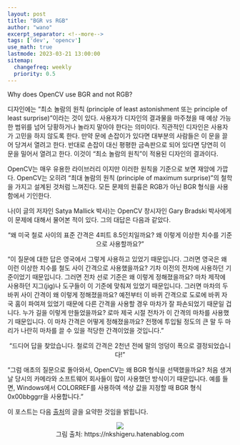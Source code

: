 ```yaml
---
layout: post
title: "BGR vs RGB"
author: "wano"
excerpt_separator: <!--more-->
tags: ['dev', 'opencv']
use_math: true
lastmode: 2023-03-21 13:00:00
sitemap:
  changefreq: weekly
  priority: 0.5
---
```


Why does OpenCV use BGR and not RGB?<!--more-->

디자인에는 “최소 놀람의 원칙 (principle of least astonishment 또는 principle of least surprise)”이라는 것이 있다. 사용자가 디자인의 결과물을 마주쳤을 때 예상 가능한 범위를 넘어 당황하거나 놀라지 말아야 한다는 의미이다. 직관적인 디자인은 사용자가 고민을 하지 않도록 한다. 만약 문에 손잡이가 있다면 대부분의 사람들은 이 문을 끌어 당겨서 열려고 한다. 반대로 손잡이 대신 평평한 금속판으로 되어 있다면 당연히 이 문을 밀어서 열려고 한다. 이것이 “최소 놀람의 원칙”이 적용된 디자인의 결과이다.

OpenCV는 매우 유용한 라이브러리 이지만 이러한 원칙을 기준으로 보면 재앙에 가깝다. OpenCV는 오히려 “최대 놀람의 원칙 (principle of maximum surprise)”의 철학을 가지고 설계된 것처럼 느껴진다. 모든 문제의 원흉은 RGB가 아닌 BGR 형식을 사용함에서 기인한다.

나(이 글의 저자인 Satya Mallick 박사)는 OpenCV 창시자인 Gary Bradski 박사에게 이 문제에 대해서 물어본 적이 있다. 그의 대답은 다음과 같았다.

<p style="text-align: center;">“왜 미국 철로 사이의 표준 간격은 4피트 8.5인치일까요? 왜 이렇게 이상한 치수를 기준으로 사용할까요?”</p>

“이 질문에 대한 답은 영국에서 그렇게 사용하고 있었기 때문입니다. 그러면 영국은 왜 이런 이상한 치수를 철도 사이 간격으로 사용했을까요? 기차 이전의 전차에 사용하던 기준이었기 때문입니다. 그러면 전차 선로 기준은 왜 이렇게 정해졌을까요? 마차 제작에 사용하던 지그(jig)나 도구들이 이 기준에 맞춰져 있었기 때문입니다. 그러면 마차의 두 바퀴 사이 간격이 왜 이렇게 정해졌을까요? 예전부터 이 바퀴 간격으로 도로에 바퀴 자국 홈이 파여져 있었기 때문에 다른 간격을 사용할 경우 마차가 잘 파손되었기 때문일 겁니다. 누가 길을 이렇게 만들었을까요? 로마 제국 시절 전차가 이 간격의 마차를 사용했기 때문입니다. 이 마차 간격은 어떻게 정해졌을까요? 전쟁에 투입될 정도의 큰 말 두 마리가 나란히 마차를 끌 수 있을 적당한 간격이었을 것입니다.”

<p style="text-align: center;">“드디어 답을 찾았습니다. 철로의 간격은 2천년 전에 말의 엉덩이 폭으로 결정되었습니다!”</p>

“그럼 애초의 질문으로 돌아와서, OpenCV는 왜 BGR 형식을 선택했을까요? 처음 생겨날 당시의 카메라와 소프트웨어 회사들이 많이 사용했던 방식이기 때문입니다. 예를 들면, Windows에서 COLORREF를 사용하여 색상 값을 지정할 때 BGR 형식 0x00bbggrr을 사용합니다.”

이 포스트는 다음 [출처](https://www.learnopencv.com/why-does-opencv-use-bgr-color-format "https://nkshigeru.hatenablog.com/entry/2019/01/05/220000")의 글을 요약한 것임을 밝힙니다.

<center><figure><img src="https://cgvfxmath.github.io/assets/img/rgb_bgr.png"><figcaption>그림 출처: https://nkshigeru.hatenablog.com</figcaption>
</figure></center>

